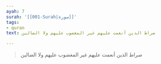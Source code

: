 ```yaml
---
ayah: 7
surah: '[[001-Surah|سورة]]'
tags:
- quran
text: صراط الذين أنعمت عليهم غير المغضوب عليهم ولا الضالين

---
```

> صراط الذين أنعمت عليهم غير المغضوب عليهم ولا الضالين
